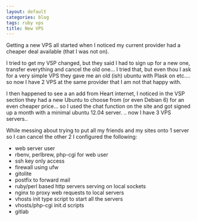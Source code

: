 ```yaml
---
layout: default
categories: blog
tags: ruby vps
title: New VPS
---
```


Getting a new VPS all started when I noticed my current provider had a cheaper deal available
(that I was not on).

I tried to get my VSP changed, but they said I had to sign up for a new one, transfer everything
and cancel the old one... I tried that, but even thou I ask for a very simple VPS they gave
me an old (ish) ubuntu with Plask on etc.... so now I have 2 VPS at the same provider that
I am not that happy with.

I then happened to see a an add from Heart internet, I noticed in the VSP section they had 
a new Ubuntu to choose from (or even Debian 6) for an even cheaper price... so I used
the chat function on the site and got signed up a month with a minimal ubuntu 12.04 server.
.. now I have 3 VPS servers..

While messing about trying to put all my friends and my sites onto 1 server so I can 
cancel the other 2 I configured the following:

  * web server user
  * rbenv, perlbrew, php-cgi for web user
  * ssh key only access
  * firewall using ufw
  * gitolite
  * postfix to forward mail 
  * ruby/perl based http servers serving on local sockets
  * nginx to proxy web requests to local servers
  * vhosts init type script to start all the servers
  * vhosts/php-cgi init.d scripts
  * gitlab
